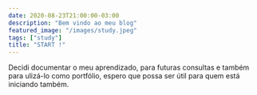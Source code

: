 ```yaml
---
date: 2020-08-23T21:00:00-03:00
description: "Bem vindo ao meu blog"
featured_image: "/images/study.jpeg"
tags: ["study"]
title: "START !"
---
```


Decidi documentar o meu aprendizado, para futuras consultas e também para ulizá-lo como portfólio, espero que possa ser útil para quem está iniciando também.